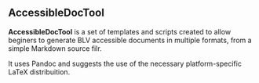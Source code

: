 ## AccessibleDocTool

**AccessibleDocTool** is a set of templates and scripts created to allow beginers
to generate BLV accessible documents in multiple formats, from a simple Markdown source filr.

It uses Pandoc and suggests the use of the necessary platform-specific LaTeX distribuition.
